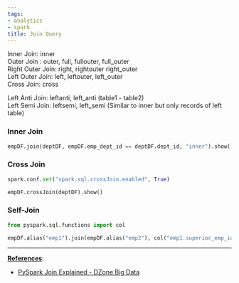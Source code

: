 ```yaml
---
tags:
- analytics
- spark
title: Join Query
---
```


Inner Join: inner  
Outer Join : outer, full, fullouter, full_outer  
Right Outer Join: right, rightouter right_outer  
Left Outer Join: left, leftouter, left_outer  
Cross Join: cross

Left Anti Join: leftanti, left_anti (table1 - table2)  
Left Semi Join: leftsemi, left_semi (Similar to inner but only records of left table)

### Inner Join

````python
empDF.join(deptDF, empDF.emp_dept_id == deptDF.dept_id, "inner").show()
````

### Cross Join

````python
spark.conf.set("spark.sql.crossJoin.enabled", True)

empDF.crossJoin(deptDF).show()
````

### Self-Join

````python
from pyspark.sql.functions import col

empDF.alias("emp1").join(empDF.alias("emp2"), col("emp1.superior_emp_id") == col("emp2.emp_id"), "inner").select(col("emp1.emp_id"), col("emp1.name"), col("emp2.emp_id").alias("superior_emp_id"), col("emp2.name").alias("superior_emp_name")).show()
````

---

**<u>References</u>**:

* [PySpark Join Explained - DZone Big Data](https://dzone.com/articles/pyspark-join-explained-with-examples)